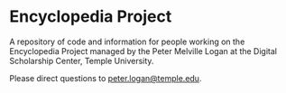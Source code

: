 # Encyclopedia Project

A repository of code and information for people working on the Encyclopedia Project managed by the Peter Melville Logan at the Digital Scholarship Center, Temple University.

Please direct questions to  [peter.logan@temple.edu](mailto:peter.logan@temple.edu).
